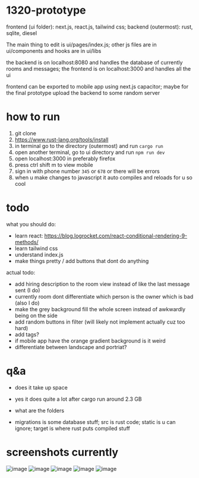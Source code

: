 # 1320-prototype

frontend (ui folder): next.js, react.js, tailwind css;
backend (outermost): rust, sqlite, diesel

The main thing to edit is ui/pages/index.js; other js files are in ui/components and hooks are in ui/libs

the backend is on localhost:8080 and handles the database of currently rooms and messages; 
the frontend is on localhost:3000 and handles all the ui

frontend can be exported to mobile app using next.js capacitor; maybe for the final prototype upload the backend 
to some random server

# how to run

1. git clone
2. https://www.rust-lang.org/tools/install
3. in terminal go to the directory (outermost) and run `cargo run`
4. open another terminal, go to ui directory and run `npm run dev`
5. open localhost:3000 in preferably firefox
6. press ctrl shift m to view mobile
7. sign in with phone number `345` or `678` or there will be errors
8. when u make changes to javascript it auto compiles and reloads for u so cool

# todo

what you should do:
- learn react: https://blog.logrocket.com/react-conditional-rendering-9-methods/
- learn tailwind css
- understand index.js
- make things pretty / add buttons that dont do anything

actual todo:
- add hiring description to the room view instead of like the last message sent (I do)
- currently room dont differentiate which person is the owner which is bad (also I do)
- make the grey background fill the whole screen instead of awkwardly being on the side
- add random buttons in filter (will likely not implement actually cuz too hard)
- add tags?
- if mobile app have the orange gradient background is it weird
- differentiate between landscape and portriat?

# q&a

- does it take up space
- yes it does quite a lot after cargo run around 2.3 GB

- what are the folders
- migrations is some database stuff; src is rust code; static is u can ignore; target is where rust puts compiled stuff

# screenshots currently
![image](https://cdn.discordapp.com/attachments/912270605515124766/1087042899419598920/image.png)
![image](https://cdn.discordapp.com/attachments/912270605515124766/1087043302362185799/image.png)
![image](https://cdn.discordapp.com/attachments/912270605515124766/1087043367810109490/image.png)
![image](https://cdn.discordapp.com/attachments/912270605515124766/1087043439331377334/image.png)
![image](https://cdn.discordapp.com/attachments/912270605515124766/1087043502443081758/image.png)
